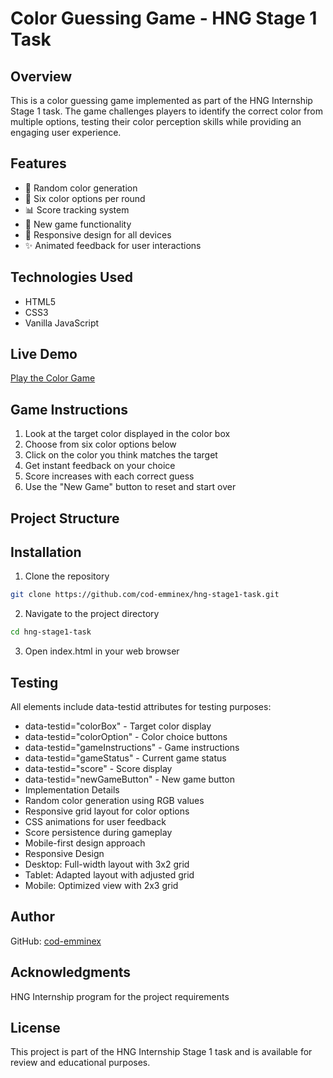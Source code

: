 # Color Guessing Game - HNG Stage 1 Task

## Overview
This is a color guessing game implemented as part of the HNG Internship Stage 1 task. The game challenges players to identify the correct color from multiple options, testing their color perception skills while providing an engaging user experience.

## Features
- 🎨 Random color generation
- 🎯 Six color options per round
- 📊 Score tracking system
- 🔄 New game functionality
- 📱 Responsive design for all devices
- ✨ Animated feedback for user interactions

## Technologies Used
- HTML5
- CSS3
- Vanilla JavaScript

## Live Demo
[Play the Color Game](your-deployed-url-here)

## Game Instructions
1. Look at the target color displayed in the color box
2. Choose from six color options below
3. Click on the color you think matches the target
4. Get instant feedback on your choice
5. Score increases with each correct guess
6. Use the "New Game" button to reset and start over

## Project Structure

## Installation
1. Clone the repository
```bash
git clone https://github.com/cod-emminex/hng-stage1-task.git
```
2. Navigate to the project directory
```bash
cd hng-stage1-task
```
3. Open index.html in your web browser

## Testing
All elements include data-testid attributes for testing purposes:

- data-testid="colorBox" - Target color display
- data-testid="colorOption" - Color choice buttons
- data-testid="gameInstructions" - Game instructions
- data-testid="gameStatus" - Current game status
- data-testid="score" - Score display
- data-testid="newGameButton" - New game button
- Implementation Details
- Random color generation using RGB values
- Responsive grid layout for color options
- CSS animations for user feedback
- Score persistence during gameplay
- Mobile-first design approach
- Responsive Design
- Desktop: Full-width layout with 3x2 grid
- Tablet: Adapted layout with adjusted grid
- Mobile: Optimized view with 2x3 grid

## Author
GitHub: [cod-emminex](https://github.com/cod-emminex)

## Acknowledgments
HNG Internship program for the project requirements

## License
This project is part of the HNG Internship Stage 1 task and is available for review and educational purposes.


